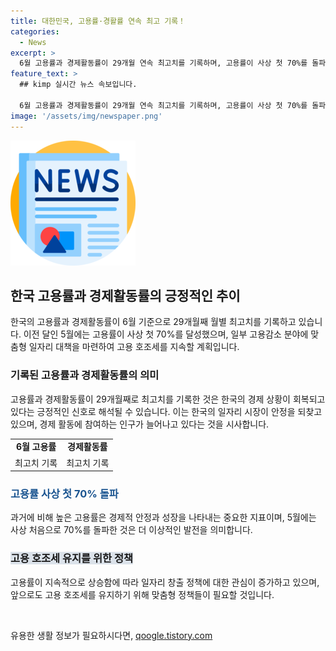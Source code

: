 ```yaml
---
title: 대한민국, 고용률·경활률 연속 최고 기록！
categories:
  - News
excerpt: >
  6월 고용률과 경제활동률이 29개월 연속 최고치를 기록하며, 고용률이 사상 첫 70%를 돌파했습니다. 이에 정부는 고용 호조를 이어가기 위해 맞춤형 일자리 대책을 추진할 예정입니다. 더 자세한 내용은 아래 링크에서 확인하세요. (출처: 정책브리핑 www.korea.kr) [자세히 보기]
feature_text: >
  ## kimp 실시간 뉴스 속보입니다.

  6월 고용률과 경제활동률이 29개월 연속 최고치를 기록하며, 고용률이 사상 첫 70%를 돌파했습니다. 이에 정부는 고용 호조를 이어가기 위해 맞춤형 일자리 대책을 추진할 예정입니다. 더 자세한 내용은 아래 링크에서 확인하세요. (출처: 정책브리핑 www.korea.kr) [자세히 보기]
image: '/assets/img/newspaper.png'
---
```


<p><img src="/assets/img/newspaper.png" alt="kimplant 속보" /></p>

<h2 data-ke-size="size26">한국 고용률과 경제활동률의 긍정적인 추이</h2>

<p data-ke-size="size16">한국의 고용률과 경제활동률이 6월 기준으로 29개월째 월별 최고치를 기록하고 있습니다. 이전 달인 5월에는 고용률이 사상 첫 70%를 달성했으며, 일부 고용감소 분야에 맞춤형 일자리 대책을 마련하여 고용 호조세를 지속할 계획입니다.</p>

<h3>기록된 고용률과 경제활동률의 의미</h3>

<p data-ke-size="size16">고용률과 경제활동률이 29개월째로 최고치를 기록한 것은 한국의 경제 상황이 회복되고 있다는 긍정적인 신호로 해석될 수 있습니다. 이는 한국의 일자리 시장이 안정을 되찾고 있으며, 경제 활동에 참여하는 인구가 늘어나고 있다는 것을 시사합니다.</p>

<table>
    <tr>
        <td style="text-align: center; height: 17px;"><b>6월 고용률</b></td>
        <td style="text-align: center; height: 17px;"><b>경제활동률</b></td>
    </tr>
    <tr>
        <td style="text-align: center; height: 17px;">최고치 기록</td>
        <td style="text-align: center; height: 17px;">최고치 기록</td>
    </tr>
</table>

<h3><b><span style="color: #1a5490;">고용률 사상 첫 70% 돌파</span></b></h3>

<p data-ke-size="size16">과거에 비해 높은 고용률은 경제적 안정과 성장을 나타내는 중요한 지표이며, 5월에는 사상 처음으로 70%를 돌파한 것은 더 이상적인 발전을 의미합니다.</p>

<h3><b><span style="background-color: #21538527;">고용 호조세 유지를 위한 정책</span></b></h3>

<p data-ke-size="size16">고용률이 지속적으로 상승함에 따라 일자리 창출 정책에 대한 관심이 증가하고 있으며, 앞으로도 고용 호조세를 유지하기 위해 맞춤형 정책들이 필요할 것입니다.</p>

<p data-ke-size="size16">&nbsp;</p>
유용한 생활 정보가 필요하시다면, <a href="https://qoogle.tistory.com" rel="dofollow">qoogle.tistory.com</a>


